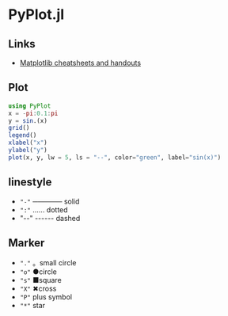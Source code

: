 # PyPlot.jl

## Links
- [Matplotlib cheatsheets and handouts](https://matplotlib.org/cheatsheets/)

## Plot
```julia
using PyPlot
x = -pi:0.1:pi
y = sin.(x)
grid()
legend()
xlabel("x")
ylabel("y")
plot(x, y, lw = 5, ls = "--", color="green", label="sin(x)")
```

## linestyle 
- `"-"` ────── solid
- `":"`  ...... dotted
- "--"  ------ dashed

## Marker
- `"."`  。small circle
- `"o"`  ●circle 
- `"s"`  ■square 
- `"X"`  ✖cross 
- `"P"`  plus symbol
- `"*"`  star 
